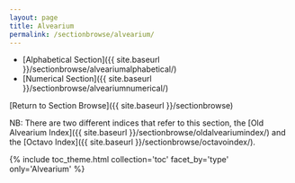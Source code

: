 ```yaml
---
layout: page
title: Alvearium
permalink: /sectionbrowse/alvearium/
---
```


* [Alphabetical Section]({{ site.baseurl }}/sectionbrowse/alveariumalphabetical/)
* [Numerical Section]({{ site.baseurl }}/sectionbrowse/alveariumnumerical/)

[Return to Section Browse]({{ site.baseurl }}/sectionbrowse)

NB: There are two different indices that refer to this section, the [Old Alvearium Index]({{ site.baseurl }}/sectionbrowse/oldalveariumindex/) and the [Octavo Index]({{ site.baseurl }}/sectionbrowse/octavoindex/).

{% include toc_theme.html collection='toc' facet_by='type' only='Alvearium' %}
